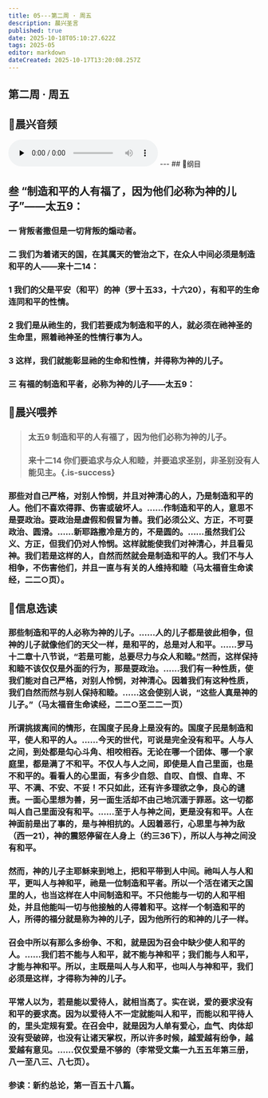 ```yaml
---
title: 05---第二周 · 周五
description: 晨兴圣言
published: true
date: 2025-10-18T05:10:27.622Z
tags: 2025-05
editor: markdown
dateCreated: 2025-10-17T13:20:08.257Z
---
```


## 第二周 · 周五
## 🎵晨兴音频
<audio id="audio" controls="" preload="none">
      <source id="mp3" src="/2025-05/week2/week2day5.mp3">
</audio>
---
## 📖纲目

## 叁    “制造和平的人有福了，因为他们必称为神的儿子”——太五9：

### 一    背叛者撒但是一切背叛的煽动者。

### 二    我们为着诸天的国，在其属天的管治之下，在众人中间必须是制造和平的人——来十二14：

### 1    我们的父是平安（和平）的神（罗十五33，十六20），有和平的生命连同和平的性情。

### 2    我们是从祂生的，我们若要成为制造和平的人，就必须在祂神圣的生命里，照着祂神圣的性情行事为人。

### 3    这样，我们就能彰显祂的生命和性情，并得称为神的儿子。

### 三    有福的制造和平者，必称为神的儿子——太五9：

## 📖晨兴喂养

>### 太五9    制造和平的人有福了，因为他们必称为神的儿子。
>
>### 来十二14    你们要追求与众人和睦，并要追求圣别，非圣别没有人能见主。{.is-success}

### 那些对自己严格，对别人怜悯，并且对神清心的人，乃是制造和平的人。他们不喜欢得罪、伤害或破坏人。……作制造和平的人，意思不是耍政治。耍政治是虚假和假冒为善。我们必须公义、方正，不可耍政治、圆滑。……新耶路撒冷是方的，不是圆的。……虽然我们公义、方正，但我们仍对人怜悯。这样就能使我们对神清心，并且看见神。我们若是这样的人，自然而然就会是制造和平的人。我们不与人相争，不伤害他们，并且一直与有关的人维持和睦（马太福音生命读经，二二○页）。

## 📖信息选读

### 那些制造和平的人必称为神的儿子。……人的儿子都是彼此相争，但神的儿子就像他们的天父一样，是和平的，总是对人和平。……罗马十二章十八节说，“若是可能，总要尽力与众人和睦。”然而，这样保持和睦不该仅仅是外面的行为，那是耍政治。……我们有一种性质，使我们能对自己严格，对别人怜悯，对神清心。因着我们有这种性质，我们自然而然与别人保持和睦。……这会使别人说，“这些人真是神的儿子。”（马太福音生命读经，二二○至二二一页）

### 所谓挑拨离间的情形，在国度子民身上是没有的。国度子民是制造和平，使人和平的人。……今天的世代，可说是完全没有和平。人与人之间，到处都是勾心斗角、相咬相吞。无论在哪一个团体、哪一个家庭里，都是满了不和平。不仅人与人之间，即使是人自己里面，也是不和平的。看看人的心里面，有多少自怨、自叹、自恨、自卑、不平、不满、不安、不妥！不只如此，还有许多理欲之争，良心的谴责。一面心里想为善，另一面生活却不由己地沉湎于罪恶。这一切都叫人自己里面没有和平。……至于人与神之间，更是没有和平。人在神面前是出了事的，是与神相抗的。人因着恶行，心思里与神为敌（西一21），神的震怒停留在人身上（约三36下），所以人与神之间没有和平。

### 然而，神的儿子主耶稣来到地上，把和平带到人中间。祂叫人与人和平，更叫人与神和平，祂是一位制造和平者。所以一个活在诸天之国里的人，也当这样在人中间制造和平。不只他能与一切的人和平相处，并且他能叫一切与他接触的人得着和平。这样一个制造和平的人，所得的福分就是称为神的儿子，因为他所行的和神的儿子一样。

### 召会中所以有那么多纷争、不和，就是因为召会中缺少使人和平的人。……我们若不能与人和平，就不能与神和平；我们能与人和平，才能与神和平。所以，主既是叫人与人和平，也叫人与神和平，我们必须是这样，才得称为神的儿子。

### 平常人以为，若是能以爱待人，就相当高了。实在说，爱的要求没有和平的要求高。因为以爱待人不一定就能叫人和平，而能以和平待人的，里头定规有爱。在召会中，就是因为人单有爱心，血气、肉体却没有受破碎，也没有让诸天掌权，所以许多时候，越爱越有纷争，越爱越有意见。……仅仅爱是不够的（李常受文集一九五五年第三册，八一至八三、八七页）。

### 参读：新约总论，第一百五十八篇。
<!-- Google tag (gtag.js) -->
<script async src="https://www.googletagmanager.com/gtag/js?id=G-1P8709Z16T"></script>
<script>
  window.dataLayer = window.dataLayer || [];
  function gtag(){dataLayer.push(arguments);}
  gtag('js', new Date());

  gtag('config', 'G-1P8709Z16T');
</script>